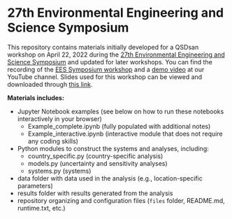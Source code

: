 # 27th Environmental Engineering and Science Symposium

This repository contains materials initially developed for a QSDsan workshop on April 22, 2022 during the [27th Environmental Engineering and Science Symposium](https://publish.illinois.edu/2022-environmentalsymposium/) and updated for later workshops. You can find the recording of the [EES Symposium workshop](https://youtu.be/C4Wk2bhsvnk) and a [demo video](https://youtu.be/cO3LZpwOit8) at our YouTube channel. Slides used for this workshop can be viewed and downloaded through [this link](https://uofi.box.com/s/ysjoo1dfmddrhkdp8xttmlggaa9k9ubl).

**Materials includes:**
- Jupyter Notebook examples (see below on how to run these notebooks interactively in your browser)
    - Example_complete.ipynb (fully populated with additional notes)
    - Example_interactive.ipynb (interactive module that does not require any coding skills)
- Python modules to construct the systems and analyses, including:
    - country_specific.py (country-specific analysis)
    - models.py (uncertainty and sensitivity analyses)
    - systems.py (systems)
- data folder with data used in the analysis (e.g., location-specific parameters)
- results folder with results generated from the analysis
- repository organizing and configuration files (``files`` folder, README.md, runtime.txt, etc.)